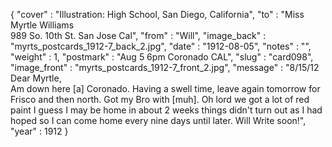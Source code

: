 {
  "cover" : "Illustration: High School, San Diego, California",
  "to" : "Miss Myrtle Williams<br> 989 So. 10th St. San Jose Cal",
  "from" : "Will",
  "image_back" : "myrts_postcards_1912-7_back_2.jpg",
  "date" : "1912-08-05",
  "notes" : "",
  "weight" : 1,
  "postmark" : "Aug 5 6pm Coronado CAL",
  "slug" : "card098",
  "image_front" : "myrts_postcards_1912-7_front_2.jpg",
  "message" : "8/15/12<br>Dear Myrtle,<br>Am down here [a] Coronado. Having a swell time, leave again tomorrow for Frisco and then north. Got my Bro with [muh]. Oh lord we got a lot of red paint I guess I may be home in about 2 weeks things didn't turn out as I had hoped so I can come home every nine days until later. Will Write soon!",
  "year" : 1912
}
